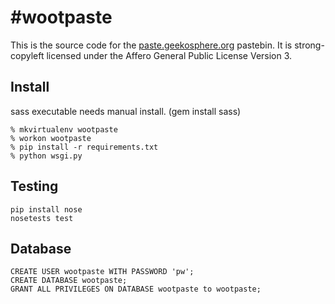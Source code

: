 \#wootpaste
===========

This is the source code for the [paste.geekosphere.org](https://paste.geekosphere.org) pastebin. It is strong-copyleft licensed under the Affero General Public License Version 3.

## Install

sass executable needs manual install. (gem install sass)

```
% mkvirtualenv wootpaste
% workon wootpaste
% pip install -r requirements.txt
% python wsgi.py
```

## Testing

```
pip install nose
nosetests test
```

## Database

```
CREATE USER wootpaste WITH PASSWORD 'pw';
CREATE DATABASE wootpaste;
GRANT ALL PRIVILEGES ON DATABASE wootpaste to wootpaste;
```


